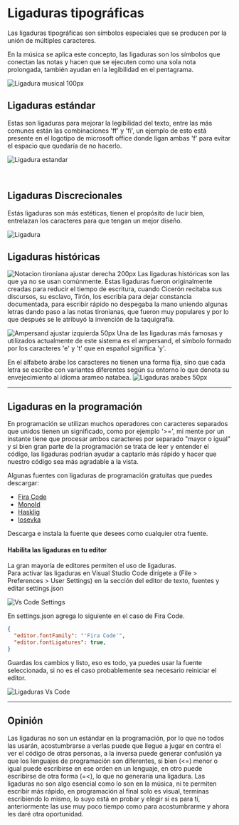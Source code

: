 # Ligaduras tipográficas
Las ligaduras tipográficas son símbolos especiales que se producen por la unión de múltiples caracteres.

En la música se aplica este concepto, las ligaduras son los símbolos que conectan las notas y hacen que se ejecuten como una sola nota prolongada, también ayudan en la legibilidad en el pentagrama.  

![Ligadura musical 100px](https://res.cloudinary.com/marcomadera/image/upload/c_scale,w_167/v1595269483/Blog/2/2ed8a62bb1bd2f4eaeaaaa1be3be8e1e_bbofoo.jpg "Ligadura Musical") 
&nbsp;

## Ligaduras estándar
Estas son ligaduras para mejorar la legibilidad del texto, entre las más comunes están las combinaciones 'ff' y 'fi', un ejemplo de esto está presente en el logotipo de microsoft office donde ligan ambas 'f' para evitar el espacio que quedaría de no hacerlo.

![Ligadura estandar](https://res.cloudinary.com/marcomadera/image/upload/v1595269485/Blog/2/VkW3Q2D_nenmzd.jpg "Ligadura estándar")  

&nbsp;
## Ligaduras Discrecionales
Estás ligaduras son más estéticas, tienen el propósito de lucir bien, entrelazan los caracteres para que tengan un mejor diseño.

![Ligadura](https://res.cloudinary.com/marcomadera/image/upload/v1595269485/Blog/2/a9c32vc23bb56fdb4_apqjua.gif "Ligadura discrecional") &nbsp;

## Ligaduras históricas
![Notacion tironiana ajustar derecha 200px](https://res.cloudinary.com/marcomadera/image/upload/c_scale,w_210/v1595269484/Blog/2/2af6de62vb43bnnc4_ou6z52.jpg "Notas tironianas")
Las ligaduras históricas son las que ya no se usan comúnmente. Estas ligaduras fueron originalmente creadas para reducir el tiempo de escritura, cuando Cicerón recitaba sus discursos, su esclavo, Tirón, los escribía para dejar constancia documentada, para escribir rápido no despegaba la mano uniendo algunas letras dando paso a las notas tironianas, que fueron muy populares y por lo que después se le atribuyó la invención de la taquigrafía. 

![Ampersand ajustar izquierda 50px](https://res.cloudinary.com/marcomadera/image/upload/c_scale,w_125/v1595269482/Blog/2/2b32bcc21v1b32vb_k6ikwo.png "Ampersand")
Una de las ligaduras más famosas y utilizados actualmente de este sistema es el ampersand, el símbolo formado por los caracteres 'e' y 't' que en español significa 'y'.

En el alfabeto árabe los caracteres no tienen una forma fija, sino que cada letra se escribe con variantes diferentes según su entorno lo que denota su envejecimiento al idioma arameo natabea. ![Ligaduras arabes 50px](https://res.cloudinary.com/marcomadera/image/upload/v1595269484/Blog/2/921mmn32n266n54n3b4_bheewg.gif "Ligaduras Arabes")   &nbsp;
	
------------

## Ligaduras en la programación
En programación se utilizan muchos operadores con caracteres separados que unidos tienen un significado, como por ejemplo '>=', mi mente por un instante tiene que procesar ambos caracteres por separado "mayor o igual" y si bien gran parte de la programación se trata de leer y entender el código, las ligaduras podrían ayudar a captarlo más rápido y hacer que nuestro código sea más agradable a la vista.

Algunas fuentes con ligaduras de programación gratuitas que puedes descargar:
* <a href="https://github.com/tonsky/FiraCode" target="_blank" rel="noopener noreferrer">Fira Code</a>
* <a href="https://github.com/larsenwork/monoid" target="_blank" rel="noopener noreferrer">MonoId</a>
* <a href="https://github.com/i-tu/Hasklig" target="_blank" rel="noopener noreferrer">Hasklig</a>
* <a href="https://github.com/be5invis/Iosevka" target="_blank" rel="noopener noreferrer">Iosevka</a> 
&nbsp;


Descarga e instala la fuente que desees como cualquier otra fuente.

#### Habilita las ligaduras en tu editor
La gran mayoría de editores permiten el uso de ligaduras.  
Para activar las ligaduras en Visual Studio Code dirígete a (File > Preferences > User Settings) en la sección del editor de texto, fuentes y editar settings.json
	
![Vs Code Settings](https://res.cloudinary.com/marcomadera/image/upload/v1595269485/Blog/2/hZhhlKS_cdxsaq.jpg "Vs Code Settings")

En settings.json agrega lo siguiente en el caso de Fira Code.

```json
{
  "editor.fontFamily": "'Fira Code'",
  "editor.fontLigatures": true,
}
  ```

Guardas los cambios y listo, eso es todo, ya puedes usar la fuente seleccionada, si no es el caso probablemente sea necesario reiniciar el editor.

![Ligaduras Vs Code](https://res.cloudinary.com/marcomadera/image/upload/v1595269490/Blog/2/iz550n2_m69hok.gif "Ligaduras Vs Code")

------------

## Opinión
Las ligaduras no son un estándar en la programación, por lo que no todos las usarán, acostumbrarse a verlas puede que llegue a jugar en contra el ver el código de otras personas, a la inversa puede generar confusión ya que los lenguajes de programación son diferentes, si bien (<=) menor o igual puede escribirse en ese orden en un lenguaje, en otro puede escribirse de otra forma (=<), lo que no generaría una ligadura. Las ligaduras no son algo esencial como lo son en la música, ni te permiten escribir más rápido, en programación al final solo es visual, terminas escribiendo lo mismo, lo suyo está en probar y elegir si es para tí, anteriormente las use muy poco tiempo como para acostumbrarme y ahora les daré otra oportunidad.